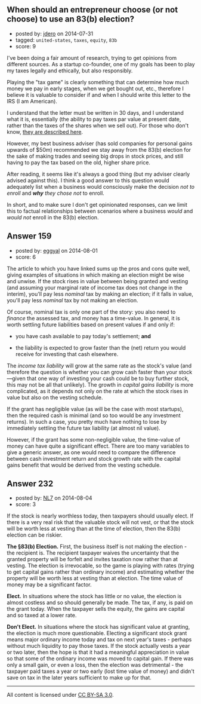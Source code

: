 ## When should an entrepreneur choose (or not choose) to use an 83(b) election?

- posted by: [jdero](https://stackexchange.com/users/1972448/jdero) on 2014-07-31
- tagged: `united-states`, `taxes`, `equity`, `83b`
- score: 9

I've been doing a fair amount of research, trying to get opinions from different sources. As a startup co-founder, one of my goals has been to play my taxes legally and ethically, but also responsibly. 

Playing the "tax game" is clearly something that can determine how much money we pay in early stages, when we get bought out, etc., therefore I believe it is valuable to consider if and when I should write this letter to the IRS (I am American).

I understand that the letter must be written in 30 days, and I understand what it is, essentially (the ability to pay taxes par value at present date, rather than the taxes of the shares when we sell out). For those who don't know, [they are described here][1].

However, my best business adviser (has sold companies for personal gains upwards of $50m) recommended we stay away from the 83(b) election for the sake of making trades and seeing big drops in stock prices, and still having to pay the tax based on the old, higher share price.

After reading, it seems like it's always a good thing (but my adviser clearly advised against this). I think a good answer to this question would adequately list when a business would consciously make the decision *not to enroll* and ***why** they chose not* to enroll.

In short, and to make sure I don't get opinionated responses, can we limit this to factual relationships between scenarios where a business *would* and *would not* enroll in the 83(b) election.


  [1]: http://ayrlaw.com/what-is-an-83b-election-and-when-do-i-make-it-part-1-with-graphic/


## Answer 159

- posted by: [eggyal](https://stackexchange.com/users/310184/eggyal) on 2014-08-01
- score: 6

The article to which you have linked sums up the pros and cons quite well, giving examples of situations in which making an election might be wise and unwise.  If the stock rises in value between being granted and vesting (and assuming your marginal rate of income tax does not change in the interim), you'll pay less *nominal* tax by making an election; if it falls in value, you'll pay less *nominal* tax by not making an election.

Of course, nominal tax is only one part of the story: you also need to *finance* the assessed tax, and money has a time-value.  In general, it is worth settling future liabilities based on present values if and only if:

* you have cash available to pay today's settlement; **and**

* the liability is expected to grow faster than the (net) return you would receive for investing that cash elsewhere.

The *income tax liability* will grow at the same rate as the stock's value (and therefore the question is whether you can grow cash faster than your stock&mdash;given that one way of investing your cash could be to buy further stock, this may not be all that unlikely).  The growth in *capital gains liability* is more complicated, as it depends not only on the rate at which the stock rises in value but also on the vesting schedule.

If the grant has negligible value (as will be the case with most startups), then the required cash is minimal (and so too would be any investment returns).  In such a case, you pretty much have nothing to lose by immediately settling the future tax liability (at almost nil value).

However, if the grant has some non-negligible value, the time-value of money can have quite a significant effect.  There are too many variables to give a generic answer, as one would need to compare the difference between cash investment return and stock growth rate with the capital gains benefit that would be derived from the vesting schedule.


## Answer 232

- posted by: [NL7](https://stackexchange.com/users/4221898/nl7) on 2014-08-04
- score: 3

If the stock is nearly worthless today, then taxpayers should usually elect.  If there is a very real risk that the valuable stock will not vest, or that the stock will be worth less at vesting than at the time of election, then the 83(b) election can be riskier.  

**The §83(b) Election.** First, the business itself is not making the election - the recipient is.  The recipient taxpayer waives the uncertainty that the granted property will be forfeit and invites taxation now rather than at vesting.  The election is irrevocable, so the game is playing with rates (trying to get capital gains rather than ordinary income) and estimating whether the property will be worth less at vesting than at election.  The time value of money may be a significant factor.

**Elect.** In situations where the stock has little or no value, the election is almost costless and so should generally be made.  The tax, if any, is paid on the grant today.  When the taxpayer sells the equity, the gains are capital and so taxed at a lower rate.

**Don't Elect.** In situations where the stock has significant value at granting, the election is much more questionable.  Electing a significant stock grant means major ordinary income today and tax on next year's taxes - perhaps without much liquidity to pay those taxes.  If the stock actually vests a year or two later, then the hope is that it had a meaningful appreciation in value so that some of the ordinary income was moved to capital gain.  If there was only a small gain, or even a loss, then the election was detrimental - the taxpayer paid taxes a year or two early (lost time value of money) and didn't save on tax in the later years sufficient to make up for that.



---

All content is licensed under [CC BY-SA 3.0](https://creativecommons.org/licenses/by-sa/3.0/).
